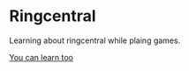 # Ringcentral
Learning about ringcentral while plaing games.

[You can learn too](https://gamechanging.dev)

